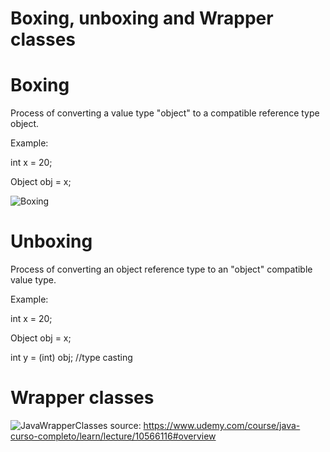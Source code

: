 # Boxing, unboxing and Wrapper classes

# Boxing 

Process of converting a value type "object" to a compatible reference type object.

Example:

int x = 20;

Object obj = x;

![Boxing](https://github.com/amac81/Java_study/assets/92024910/9921ed1f-5ae2-4a24-a4e7-932054bc7c05)

# Unboxing 

Process of converting an object reference type to an "object" compatible value type.

Example:

int x = 20;

Object obj = x;

int y = (int) obj; //type casting

# Wrapper classes

![JavaWrapperClasses](https://github.com/amac81/Java_study/assets/92024910/a04b31d4-ec4f-42b5-a018-859d1b7f385c)
source: https://www.udemy.com/course/java-curso-completo/learn/lecture/10566116#overview

